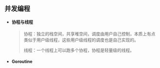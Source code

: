 ## 并发编程

- #### **协程与线程**

  > 协程：独立的栈空间，共享堆空间，调度由用户自己控制，本质上有点类似于用户级线程，这些用户级线程的调度也是自己实现的。
  >
  > 线程：一个线程上可以跑多个协程，协程是轻量级的线程。
  
- #### **Goroutine**

> 



